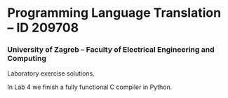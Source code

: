 # Programming Language Translation – ID 209708

### University of Zagreb – Faculty of Electrical Engineering and Computing

Laboratory exercise solutions.

In Lab 4 we finish a fully functional C compiler in Python.
